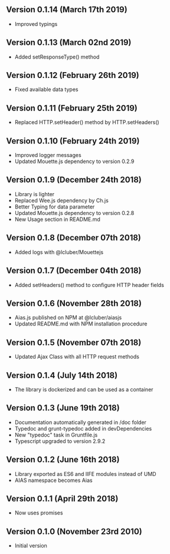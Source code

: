 Version 0.1.14 (March 17th 2019)
-----------------------------
 * Improved typings

Version 0.1.13 (March 02nd 2019)
-----------------------------
 * Added setResponseType() method

Version 0.1.12 (February 26th 2019)
-----------------------------
 * Fixed available data types

Version 0.1.11 (February 25th 2019)
-----------------------------
 * Replaced HTTP.setHeader() method by HTTP.setHeaders()

Version 0.1.10 (February 24th 2019)
-----------------------------
 * Improved logger messages
 * Updated Mouette.js dependency to version 0.2.9

Version 0.1.9 (December 24th 2018)
-----------------------------
 * Library is lighter
 * Replaced Wee.js dependency by Ch.js
 * Better Typing for data parameter
 * Updated Mouette.js dependency to version 0.2.8
 * New Usage section in README.md

Version 0.1.8 (December 07th 2018)
-----------------------------
 * Added logs with @lcluber/Mouettejs

Version 0.1.7 (December 04th 2018)
-----------------------------
 * Added setHeaders() method to configure HTTP header fields

Version 0.1.6 (November 28th 2018)
-----------------------------
 * Aias.js published on NPM at @lcluber/aiasjs
 * Updated README.md with NPM installation procedure

Version 0.1.5 (November 07th 2018)
-----------------------------
 * Updated Ajax Class with all HTTP request methods

Version 0.1.4 (July 14th 2018)
-----------------------------
 * The library is dockerized and can be used as a container

Version 0.1.3 (June 19th 2018)
-----------------------------
 * Documentation automatically generated in /doc folder
 * Typedoc and grunt-typedoc added in devDependencies
 * New "typedoc" task in Gruntfile.js
 * Typescript upgraded to version 2.9.2

Version 0.1.2 (June 16th 2018)
-----------------------------
 * Library exported as ES6 and IIFE modules instead of UMD
 * AIAS namespace becomes Aias

Version 0.1.1 (April 29th 2018)
-----------------------------
 * Now uses promises

Version 0.1.0 (November 23rd 2010)
-----------------------------
 * Initial version
